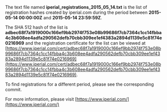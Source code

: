 The text file named **iperial_registrations_2015_05_14.txt** is the list of registration hashes created by iperial.com during the period between **2015-05-14 00:00:00Z** and **2015-05-14 23:59:59Z**.

The SHA 512 hash of the list is **adbec68f7a1919000c166ef9bb2974f753e08b99686f7cb7364c1cc14fbba4c3b608ee4adfa290562defb70cbb309ee1ef4383a2894d1139e5c81f74e0216969** and the registration certificate for the list can be viewed at [https://www.iperial.com/cert/adbec68f7a1919000c166ef9bb2974f753e08b99686f7cb7364c1cc14fbba4c3b608ee4adfa290562defb70cbb309ee1ef4383a2894d1139e5c81f74e0216969](https://www.iperial.com/cert/adbec68f7a1919000c166ef9bb2974f753e08b99686f7cb7364c1cc14fbba4c3b608ee4adfa290562defb70cbb309ee1ef4383a2894d1139e5c81f74e0216969).

To find registrations for a different period, please see the corresponding commit.

For more information, please visit [https://www.iperial.com/](https://www.iperial.com/)
